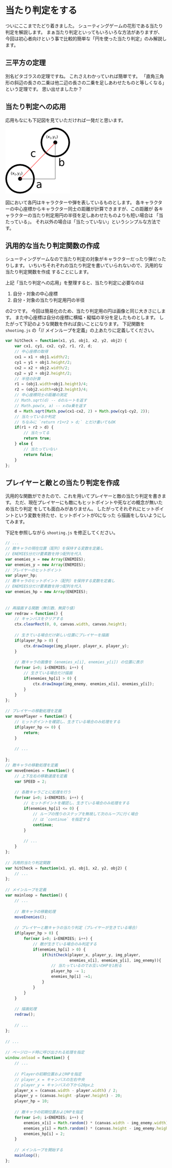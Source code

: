 # 当たり判定をする
ついにここまでたどり着きました。
シューティングゲームの花形である当たり判定を解説します。
まぁ当たり判定といってもいろいろな方法がありますが、
今回は初心者向けという事で比較的簡単な「円を使った当たり判定」のみ解説します。

## 三平方の定理
別名ピタゴラスの定理ですね。
これさえわかっていれば簡単です。
「直角三角形の斜辺の長さの二乗は他二辺の長さの二乗を足しあわせたものと等しくなる」
という定理です。
思い出せましたか？

## 当たり判定への応用
応用もなにも下記図を見ていただければ一発だと思います。

![円の当たり判定](./img/pythagorean-theorem.png)

図において各円はキャラクターや弾を表しているものとします。
各キャラクターの中心座標からキャラクター同士の距離が計算できますが、この距離が
各キャラクターの当たり判定用円の半径を足しあわせたものよりも短い場合は
「当たっている」。
それ以外の場合は「当たっていない」というシンプルな方法です。

## 汎用的な当たり判定関数の作成
シューティングゲームなので当たり判定の対象がキャラクターだったり弾だったりします。
いちいちそれぞれの当たり判定を書いていられないので、汎用的な当たり判定関数を作成
することにします。

上記「当たり判定への応用」を整理すると、当たり判定に必要なのは

1.  自分・対象の中心座標
2.  自分・対象の当たり判定用円の半径

の2つです。
今回は簡易化のため、当たり判定用の円は画像と同じ大きさにします。
また中心座標は自分の座標に横幅・縦幅の半分を足したものとします。
したがって下記のような関数を作れば良いことになります。
下記関数を `shooting.js` の「// メインループを定義」の上あたりに定義してください。

```javascript
var hitCheck = function(x1, y1, obj1, x2, y2, obj2) {
    var cx1, cy1, cx2, cy2, r1, r2, d;
    // 中心座標の取得
    cx1 = x1 + obj1.width/2;
    cy1 = y1 + obj1.height/2;
    cx2 = x2 + obj2.width/2;
    cy2 = y2 + obj2.height/2;
    // 半径の計算
    r1 = (obj1.width+obj1.height)/4;
    r2 = (obj2.width+obj2.height)/4;
    // 中心座標同士の距離の測定
    // Math.sqrt(d) -- dのルートを返す
    // Math.pow(x, a) -- xのa乗を返す
    d = Math.sqrt(Math.pow(cx1-cx2, 2) + Math.pow(cy1-cy2, 2));
    // 当たっているか判定
    // ちなみに `return r1+r2 > d;` とだけ書いてもOK
    if(r1 + r2 > d) {
        // 当たってる
        return true;
    } else {
        // 当たっていない
        return false;
    }
};
```

## プレイヤーと敵との当たり判定を作成
汎用的な関数ができたので、これを用いてプレイヤーと敵の当たり判定を書きます。
ただ、現在プレイヤーにも敵にもヒットポイントや死などの概念が無いため当たり判定
をしても面白みがありません。
したがってそれぞれにヒットポイントという変数を持たせ、ヒットポイントが0になった
ら描画をしないようにしてみます。

下記を参照しながら `shooting.js` を修正してください。

```javascript
// ...
// 敵キャラの現在位置（配列）を保持する変数を定義し
// ENEMIES分だけ要素数を持つ配列を代入
var enemies_x = new Array(ENEMIES);
var enemies_y = new Array(ENEMIES);
// プレイヤーのヒットポイント
var player_hp;
// 敵キャラのヒットポイント（配列）を保持する変数を定義し
// ENEMIES分だけ要素数を持つ配列を代入
var enemies_hp = new Array(ENEMIES);


// 再描画する関数（無引数、無戻り値）
var redraw = function() {
    // キャンバスをクリアする
    ctx.clearRect(0, 0, canvas.width, canvas.height);

    // 生きている場合だけ新しい位置にプレイヤーを描画
    if(player_hp > 0) {
        ctx.drawImage(img_player, player_x, player_y);
    }

    // 敵キャラの画像を (enemies_x[i], enemies_y[i]) の位置に表示
    for(var i=0; i<ENEMIES; i++) {
        // 生きている場合だけ描画
        if(enemies_hp[i] > 0) {
            ctx.drawImage(img_enemy, enemies_x[i], enemies_y[i]);
        }
    }
};

// プレイヤーの移動処理を定義
var movePlayer = function() {
    // ヒットポイントを確認し、生きている場合のみ処理をする
    if(player_hp <= 0) {
        return;
    }

    // ...

};
// 敵キャラの移動処理を定義
var moveEnemies = function() {
    // 上下左右の移動速度を定義
    var SPEED = 2;

    // 各敵キャラごとに処理を行う
    for(var i=0; i<ENEMIES; i++) {
        // ヒットポイントを確認し、生きている場合のみ処理をする
        if(enemies_hp[i] <= 0) {
            // ループの残りのステップを無視して次のループに行く場合
            // は `continue` を指定する
            continue;
        }

        // ...
    }
};

// 汎用的当たり判定関数
var hitCheck = function(x1, y1, obj1, x2, y2, obj2) {
    // ...
};

// メインループを定義
var mainloop = function() {
    // ...

    // 敵キャラの移動処理
    moveEnemies();

    // プレイヤーと敵キャラの当たり判定（プレイヤーが生きている場合）
    if(player_hp > 0) {
        for(var i=0; i<ENEMIES; i++) {
            // 敵が生きている場合のみ判定する
            if(enemies_hp[i] > 0) {
                if(hitCheck(player_x, player_y, img_player,
                            enemies_x[i], enemies_y[i], img_enemy)){
                    // 当たっているのでお互いのHPを1削る
                    player_hp -= 1;
                    enemies_hp[i] -=1;
                }
            }
        }
    }

    // 描画処理
    redraw();

    // ...
};

// ...

// ページロード時に呼び出される処理を指定
window.onload = function() {
    // ...

    // Playerの初期位置およびHPを指定
    // player_x = キャンバスの左右中央
    // player_y = キャンバスの下から20px上
    player_x = (canvas.width - player.width) / 2;
    player_y = (canvas.height -player.height) - 20;
    player_hp = 10;

    // 敵キャラの初期位置およびHPを指定
    for(var i=0; i<ENEMIES; i++) {
        enemies_x[i] = Math.random() * (canvas.width - img_enemy.width);
        enemies_y[i] = Math.random() * (canvas.height - img_enemy.height);
        enemies_hp[i] = 2;
    }

    // メインループを開始する
    mainloop();
};
```

